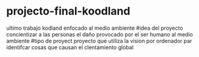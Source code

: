 # projecto-final-koodland 
ultimo trabajo kodland enfocado al medio ambiente
#idea del proyecto
concientizar a las personas el daño provocado por el ser humano al medio ambiente
#tipo de proyect
proyecto que utiliza la vision por ordenador par identifcar cosas que causan el clentamiento global
